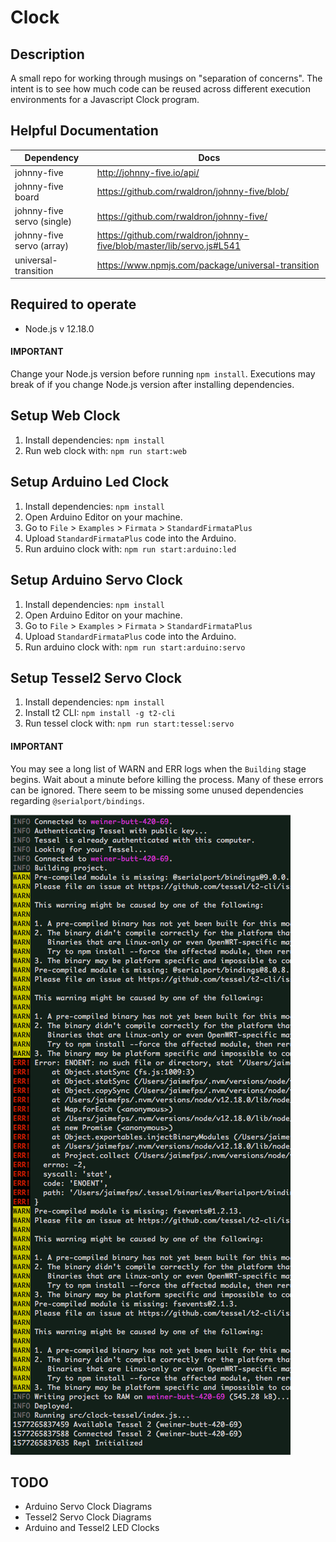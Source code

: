 # Clock

## Description

A small repo for working through musings on "separation of concerns". The intent is to see how much code can be reused across different execution environments for a Javascript Clock program.

## Helpful Documentation

| Dependency                 | Docs                                                                  |
| -------------------------- | --------------------------------------------------------------------- |
| johnny-five                | http://johnny-five.io/api/                                            |
| johnny-five board          | https://github.com/rwaldron/johnny-five/blob/                         |
| johnny-five servo (single) | https://github.com/rwaldron/johnny-five/                              |
| johnny-five servo (array)  | https://github.com/rwaldron/johnny-five/blob/master/lib/servo.js#L541 |
| universal-transition       | https://www.npmjs.com/package/universal-transition                    |

## Required to operate

- Node.js v 12.18.0

#### IMPORTANT

Change your Node.js version before running `npm install`.
Executions may break of if you change Node.js version after installing dependencies.

## Setup Web Clock

1. Install dependencies: `npm install`
2. Run web clock with: `npm run start:web`

## Setup Arduino Led Clock

1. Install dependencies: `npm install`
2. Open Arduino Editor on your machine.
3. Go to `File` > `Examples` > `Firmata` > `StandardFirmataPlus`
4. Upload `StandardFirmataPlus` code into the Arduino.
5. Run arduino clock with: `npm run start:arduino:led`

## Setup Arduino Servo Clock

1. Install dependencies: `npm install`
2. Open Arduino Editor on your machine.
3. Go to `File` > `Examples` > `Firmata` > `StandardFirmataPlus`
4. Upload `StandardFirmataPlus` code into the Arduino.
5. Run arduino clock with: `npm run start:arduino:servo`

## Setup Tessel2 Servo Clock

1. Install dependencies: `npm install`
2. Install t2 CLI: `npm install -g t2-cli`
3. Run tessel clock with: `npm run start:tessel:servo`

#### IMPORTANT

You may see a long list of WARN and ERR logs when the `Building` stage begins. Wait about a minute before killing the process. Many of these errors can be ignored. There seem to be missing some unused dependencies regarding `@serialport/bindings`.

![alt text](assets/readme/ignore-error-log.png)

## TODO

- Arduino Servo Clock Diagrams
- Tessel2 Servo Clock Diagrams
- Arduino and Tessel2 LED Clocks
